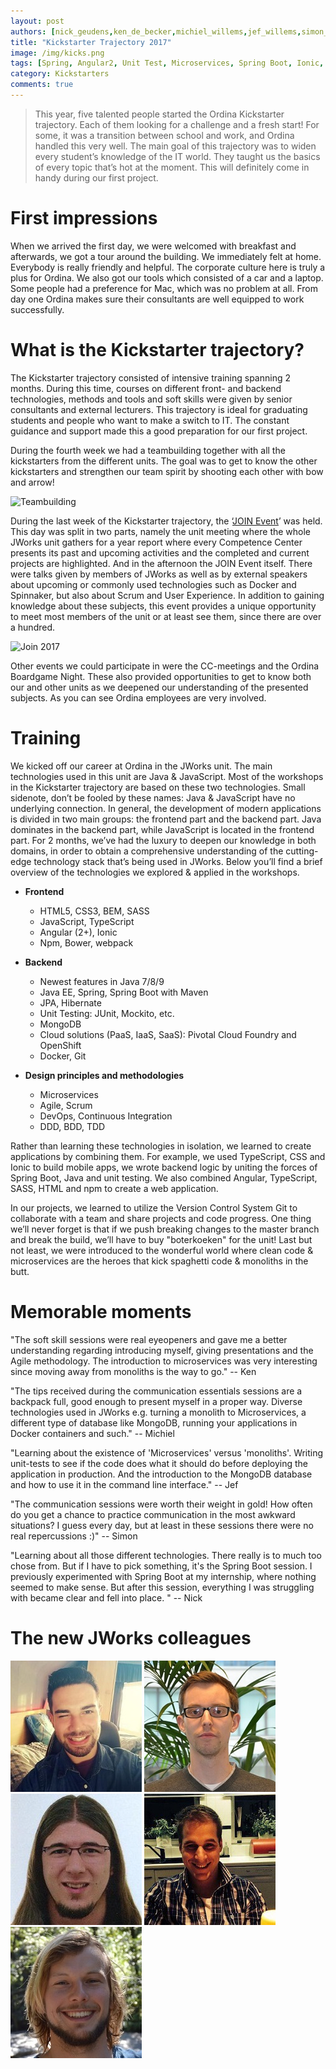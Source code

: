 ```yaml
---
layout: post
authors: [nick_geudens,ken_de_becker,michiel_willems,jef_willems,simon_buysse]
title: "Kickstarter Trajectory 2017"
image: /img/kicks.png
tags: [Spring, Angular2, Unit Test, Microservices, Spring Boot, Ionic, MongoDB]
category: Kickstarters
comments: true
---
```


>This year, five talented people started the Ordina Kickstarter trajectory.
Each of them looking for a challenge and a fresh start!
For some, it was a transition between school and work, and Ordina handled this very well.
The main goal of this trajectory was to widen every student’s knowledge of the IT world.
They taught us the basics of every topic that’s hot at the moment.
This will definitely come in handy during our first project.


# First impressions

When we arrived the first day, we were welcomed with breakfast and afterwards, we got a tour around the building.
We immediately felt at home.
Everybody is really friendly and helpful.
The corporate culture here is truly a plus for Ordina.
We also got our tools which consisted of a car and a laptop.
Some people had a preference for Mac, which was no problem at all.
From day one Ordina makes sure their consultants are well equipped to work successfully.  

# What is the Kickstarter trajectory?

The Kickstarter trajectory consisted of intensive training spanning 2 months.
During this time, courses on different front- and backend technologies, methods and tools and soft skills were given by senior consultants and external lecturers. 
This trajectory is ideal for graduating students and people who want to make a switch to IT.
The constant guidance and support made this a good preparation for our first project.

During the fourth week we had a teambuilding together with all the kickstarters from the different units. 
The goal was to get to know the other kickstarters and strengthen our team spirit by shooting each other with bow and arrow!

<img alt="Teambuilding" src="{{ '/img/kickstarters/2017/teambuilding-kickstarter.jpg' | prepend: site.baseurl }}" class="image fit">

During the last week of the Kickstarter trajectory, the ‘[JOIN Event](https://jobs.ordina.be/nl-nl/evenementen/2017/join/)’ was held.
This day was split in two parts, namely the unit meeting where the whole JWorks unit gathers for a year report where every Competence Center presents its past and upcoming activities and the completed and current projects are highlighted. 
And in the afternoon the JOIN Event itself. There were talks given by members of JWorks as well as by external speakers about upcoming or commonly used technologies such as Docker and Spinnaker, but also about Scrum and User Experience.
In addition to gaining knowledge about these subjects, this event provides a unique opportunity to meet most members of the unit or at least see them, since there are over a hundred.

<img alt="Join 2017" src="{{ '/img/kickstarters/2017/join.jpg' | prepend: site.baseurl }}" class="image fit">

Other events we could participate in were the CC-meetings and the Ordina Boardgame Night.
These also provided opportunities to get to know both our and other units as we deepened our understanding of the presented subjects.
As you can see Ordina employees are very involved.

# Training

We kicked off our career at Ordina in the  JWorks unit.
The main technologies used in this unit are Java & JavaScript.
Most of the workshops in the Kickstarter trajectory are based on these two technologies.
Small sidenote, don’t be fooled by these names: Java & JavaScript have no underlying connection.
In general, the development of modern applications is divided in two main groups: the frontend part and the backend part.
Java dominates in the backend part, while JavaScript is located in the frontend part.
For 2 months, we’ve had the luxury to deepen our knowledge in both domains, in order to obtain a comprehensive understanding of the cutting-edge technology stack that’s being used in JWorks.
Below you’ll find a brief overview of the technologies we explored & applied in the workshops.

* **Frontend**
  * HTML5, CSS3, BEM, SASS
  * JavaScript, TypeScript
  * Angular (2+), Ionic
  * Npm, Bower, webpack

* **Backend**
  * Newest features in Java 7/8/9
  * Java EE, Spring, Spring Boot with Maven
  * JPA, Hibernate
  * Unit Testing: JUnit, Mockito, etc.
  * MongoDB
  * Cloud solutions (PaaS, IaaS, SaaS): Pivotal Cloud Foundry and OpenShift
  * Docker, Git

* **Design principles and methodologies**
  * Microservices
  * Agile, Scrum
  * DevOps, Continuous Integration
  * DDD, BDD, TDD

Rather than learning these technologies in isolation, we learned to create applications by combining them.
For example, we used TypeScript, CSS and Ionic to build mobile apps, we wrote backend logic by uniting the forces of Spring Boot, Java and unit testing.
We also combined Angular, TypeScript, SASS, HTML and npm to create a web application.

In our projects, we learned to utilize the Version Control System Git to collaborate with a team and share projects and code progress.
One thing we’ll never forget is that if we push breaking changes to the master branch and break the build, we’ll have to buy "boterkoeken" for the unit!
Last but not least, we were introduced to the wonderful world where clean code & microservices are the heroes that kick spaghetti code & monoliths in the butt.

# Memorable moments

"The soft skill sessions were real eyeopeners and gave me a better understanding regarding introducing myself, giving presentations and the Agile methodology.
The introduction to microservices was very interesting since moving away from monoliths is the way to go." -- Ken

"The tips received during the communication essentials sessions are a backpack full, good enough to present myself in a proper way.
Diverse technologies used in JWorks e.g. turning a monolith to Microservices, a different type of database like MongoDB, running your applications in Docker containers and such." -- Michiel

"Learning about the existence of 'Microservices' versus 'monoliths'.
Writing unit-tests to see if the code does what it should do before deploying the application in production.
And the introduction to the MongoDB database and how to use it in the command line interface." -- Jef

"The communication sessions were worth their weight in gold!
How often do you get a chance to practice communication in the most awkward situations?
I guess every day, but at least in these sessions there were no real repercussions :)" -- Simon

"Learning about all those different technologies.
There really is to much too chose from.
But if I have to pick something, it's the Spring Boot session.
I previously experimented with Spring Boot at my internship, where nothing seemed to make sense.
But after this session, everything I was struggling with became clear and fell into place.
" -- Nick

# The new JWorks colleagues

<span class="image left "><img class="p-image" alt="Nick Geudens"   src="/img/kickstarters/2017/nick-geudens.jpg" /></span>
<span class="image left "><img class="p-image" alt="Ken De Becker" src="/img/kickstarters/2017/ken-de-becker.jpg" /></span>
<span class="image left "><img class="p-image" alt="Michiel Willems"  src="/img/kickstarters/2017/michiel-willems.jpg" /></span>
<span class="image left "><img class="p-image" alt="Jef Willems"  src="/img/kickstarters/2017/jef-willems.jpg" /></span>
<span class="image left "><img class="p-image" alt="Simon Buysse"   src="/img/kickstarters/2017/simon-buysse.jpg" /></span>

